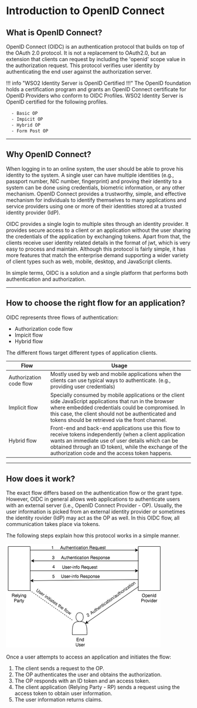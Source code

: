 # Introduction to OpenID Connect

## What is OpenID Connect?

OpenID Connect (OIDC) is an authentication protocol that builds on top of the OAuth 2.0 protocol. It is not a replacement to OAuth2.0, 
but an extension that clients can request by including the 'openid' scope value in the authorization request. 
This protocol verifies user identity by authenticating the end user against the authorization server.

!!! info "WSO2 Identity Server is OpenID Certified !!!"
    The OpenID foundation holds a certification program and grants an OpenID Connect certificate for OpenID Providers who 
    conform to OIDC Profiles. WSO2 Identity Server is OpenID certified for the following profiles. 
    
      - Basic OP
      - Impicit OP
      - Hybrid OP
      - Form Post OP

----

## Why OpenID Connect?

When logging in to an online system, the user should be able to prove his identity to the system. 
A single user can have multiple identities (e.g., passport number, NIC number, fingerprint) and proving their identity to a system
can be done using credentials, biometric information, or any other mechanism. OpenID Connect provides a 
trustworthy, simple, and effective mechanism for individuals to identify themselves to many applications and service 
providers using one or more of their identities stored at a trusted identity provider (IdP).

OIDC provides a single login to multiple sites through an identity provider. It provides secure access to a client or an
application without the user sharing the credentials of the application by exchanging tokens. Apart from that, the clients
receive user identity related details in the format of jwt, which is very easy to process and maintain. Although this 
protocol is fairly simple, it has more features that match the enterprise demand supporting a wider variety of client types such as 
web, mobile, desktop, and JavaScript clients.
 
In simple terms, OIDC is a solution and a single platform that performs both authentication and authorization.

----

## How to choose the right flow for an application?

OIDC represents three flows of authentication:

  - Authorization code flow
  - Impicit flow
  - Hybrid flow

The different flows target different types of application clients.

| Flow                 | Usage         | 
| --------------------- | ------------- | 
| Authorization code flow | Mostly used by web and mobile applications when the clients can use typical ways to authenticate. (e.g., providing user credentials)  |                            
| Implicit flow           | Specially consumed by mobile applications or the client side JavaScript applications that run in the browser where embedded credentials could be compromised. In this case, the client should not be authenticated and tokens should be retrieved via the front channel.  |                              
| Hybrid flow             | Front-end and back-end applications use this flow to receive tokens independently (when a client application wants an immediate use of user details which can be obtained through an ID token), while the exchange of the authorization code and the access token happens.  | 

----

## How does it work?

The exact flow differs based on the authentication flow or the grant type.  However, OIDC in general allows web applications to authenticate users with an external server (i.e., OpenID Connect Provider - OP). Usually, the user information is picked from an external identity provider or sometimes the identity rovider (IdP) may act as the OP as well. In this OIDC flow, all communication takes place via tokens.

The following steps explain how this protocol works in a simple manner.

  ![oidc flow](../../../assets/img/concepts/oidc-basic-flow.png)
  
Once a user attempts to access an application and initiates the flow: 
  
1. The client sends a request to the OP.
2. The OP authenticates the user and obtains the authorization.
3. The OP responds with an ID token and an access token.
4. The client application (Relying Party - RP) sends a request using the access token to obtain user information.
5. The user information returns claims.

